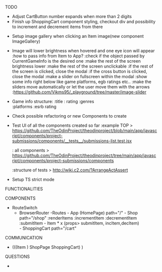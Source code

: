 TODO
<!-- - Functionality to add items to the cart -->
<!-- :if item already in cart, early return  -->
<!-- :show it in the cart button -->
<!-- :prepare ShoppingCart to show the items added -->
<!-- :only show inc/dec buttons if the item is already in the cart array -->
<!-- :item will be found within the array by its name -->
<!-- :item is not being returned by find() method? -->
<!-- :increase/decrease > object in the cartItems will have a new property called amount which will be changed whenever the inc/dec buttons are pressed
    :how to modify cartItems object     -->
<!-- - Remove button appear instead of Add button when item is added -->

<!-- - Conditionally render which button should appear when hover an Item, either the remove button or the add button
    : remove button is always rendered at the beggining because the items are not in the cart :) -->

<!-- - Adjust icon overlap on Items with the title occupying 2 rows -->
<!-- - Header font family "IBM Plex Mono", monospace -->
<!-- - When item is 1 and decrement is clicked, trigger the removeItemFromCart -->

- Adjust CartButton number expands when more than 2 digits
- Finish up ShoppingCart component styling, checkout div and possibility to increment and decrement items from there

<!-- - Make dropdown menu showing different game lists options(where the different url fetch will appear) -->
<!-- - Setup different fetch url based on the button clicked
 -->
 <!-- :make sure fetch's are being done correctly -->
- Setup image gallery when clicking an Item image(new component ImageGallery) 
- Image will lower brightness when hovered and one eye icon will appear
    :how to pass info from Item to App?
        :check if the object passed by CurrentGameInfo is the desired one
    :make the rest of the screen brightness lower
    :make the rest of the screen unclickable
        :if the rest of the screen is clicked, close the modal
        :if the cross button is clicked, close the modal
    :make a slider on fullscreen within the modal
    :show some info right below like game platforms, egb ratings etc..
    :make the sliders move automatically or let the user move them with the arrows
        :https://github.com/Vikms95/_playground/tree/master/image-slider

- Game info structure: 
    :title  : rating  :genres   
      :platforms  :esrb rating

- Check possible refactoring or new Components to create

- Test UI of all the components created so far
  :example TOP > https://github.com/TheOdinProject/theodinproject/blob/main/app/javascript/components/project-submissions/components/__tests__/submissions-list.test.jsx
  
  : all components > https://github.com/TheOdinProject/theodinproject/tree/main/app/javascript/components/project-submissions/components

  :structure of tests > http://wiki.c2.com/?ArrangeActAssert

- Setup TS strict mode

FUNCTIONALITIES
<!-- - A HomePage where you can click the "Shop" button to get into the Shop -->
<!-- s -->

<!-- - Both HomePage and Shop will be accessible from the Header component (use nav)  -->
<!-- 
- ShoppingCart will be accesible via a sticky element, and will show the amount of items in the cart -->

<!-- - Item components will have a increment and decrement button which will determine how many of the Item do you want to add to the ShoppingCart when the buy button is clicked
    :will have a title, number of products to submit and an "Add to Cart" button
    :amount will be stored within each Item as state and passed as argument to the onClick handler. The onClick function will be passed as props to each Item component. That function will have access to the ShoppingCart component.(?) -->


COMPONENTS
- RouteSwitch
    - BrowserRouter
        -Routes
            - App (HomePage) path="/"
            - Shop            path="/shop"
                :renderItems
                :incrementItem
                :decrementItem
                :submitItem
                - Item * x (props> submitItem, incItem,decItem)    
            - ShoppingCart    path="/cart"
                

COMMUNICATION

- (((Item ) ShopPage ShoppingCart) ) 

QUESTIONS
<!-- - How do I pass each item to the cart? -->
<!-- :function will be declared in Shop -->
- 
<!-- - How do I pass in the value of the amount of each Item to the cart? -->

